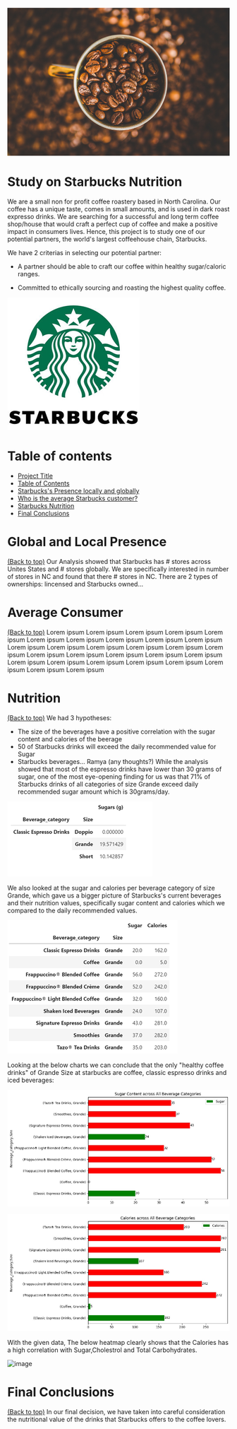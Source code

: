 ![](coffee1.png) 

# Study on Starbucks Nutrition

We are a small non for profit coffee roastery based in North Carolina. Our coffee has a unique taste, comes in small amounts, and is used in dark roast expresso drinks. We are searching for a successful and long term coffee shop/house that would craft a perfect cup of coffee and make a positive impact in consumers lives. Hence, this project is to study one of our potential partners, the world's largest coffeehouse chain, Starbucks.

We have 2 criterias in selecting our potential partner:
- A partner should be able to craft our coffee within healthy sugar/caloric ranges.

- Committed to ethically sourcing and roasting the highest quality coffee. 

![](starbucksLogo.jpg) 

# Table of contents
- [Project Title](#project-title)
- [Table of Contents](#table-of-contents)
- [Starbucks's Presence locally and globally](#global-and-local-presence)
- [Who is the average Starbucks customer?](#average-consumer)
- [Starbucks Nutrition](#nutrition)
- [Final Conclusions](#final-conclusion)

# Global and Local Presence
[(Back to top)](#table-of-contents)
Our Analysis showed that Starbucks has # stores across Unites States and # stores globally. We are specifically interested in number of stores in NC and found that there # stores in NC. There are 2 types of ownerships: lincensed and Starbucks owned...

# Average Consumer
[(Back to top)](#table-of-contents)
Lorem ipsum Lorem ipsum Lorem ipsum Lorem ipsum Lorem ipsum Lorem ipsum Lorem ipsum Lorem ipsum Lorem ipsum Lorem ipsum Lorem ipsum Lorem ipsum Lorem ipsum Lorem ipsum Lorem ipsum Lorem ipsum Lorem ipsum Lorem ipsum Lorem ipsum Lorem ipsum Lorem ipsum Lorem ipsum Lorem ipsum Lorem ipsum Lorem ipsum Lorem ipsum Lorem ipsum Lorem ipsum Lorem ipsum 

# Nutrition
[(Back to top)](#table-of-contents)
We had 3 hypotheses:
- The size of the beverages have a positive correlation with the sugar content and calories of the beerage
- 50 of Starbucks drinks will exceed the daily recommended value for Sugar
- Starbucks beverages... Ramya (any thoughts?)
While the analysis showed that most of the espresso drinks have lower than 30 grams of sugar, one of the most eye-opening finding for us was that 71% of Starbucks drinks of all categories of size Grande exceed daily recommended sugar amount which is 30grams/day. 

![](espresso_drink_sugar.png) 

We also looked at the sugar and calories per beverage category of size Grande, which gave us a bigger picture of Starbucks's current beverages and their nutrition values, specifically sugar content and calories which we compared to the daily recommended values.

![](grande_sugar_calories.png) 

Looking at the below charts we can conclude that the only "healthy coffee drinks" of Grande Size at starbucks are coffee, classic espresso drinks and iced beverages:

![](sugar.jpg) 


![](calories.jpg) 


With the given data, The below heatmap clearly shows that the Calories has a high correlation with Sugar,Cholestrol and Total Carbohydrates.

![image](https://user-images.githubusercontent.com/83912298/133897912-79c183ed-7106-46b8-9b03-19c4a77daf99.png)

# Final Conclusions 
[(Back to top)](#table-of-contents)
In our final decision, we have taken into careful consideration the nutritional value of the drinks that Starbucks offers to the coffee lovers. 
